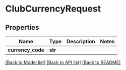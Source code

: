 # ClubCurrencyRequest

## Properties
Name | Type | Description | Notes
------------ | ------------- | ------------- | -------------
**currency_code** | **str** |  | 

[[Back to Model list]](../README.md#documentation-for-models) [[Back to API list]](../README.md#documentation-for-api-endpoints) [[Back to README]](../README.md)

